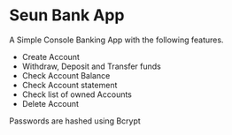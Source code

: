 
<h1>Seun Bank App</h1>
<p>A Simple Console Banking App with the following features.</p>
<ul>
  <li>Create Account</li>
  <li>Withdraw, Deposit and Transfer funds</li>
  <li>Check Account Balance</li>
  <li>Check Account statement</li>
  <li>Check list of owned Accounts</li>
  <li>Delete Account</li>
  </ul>
<p>Passwords are hashed using Bcrypt</p>
